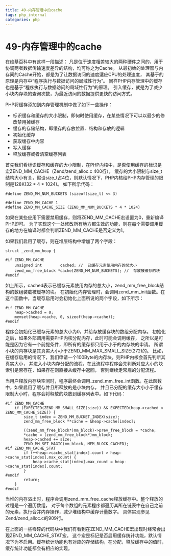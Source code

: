 ```yaml
---
title: 49-内存管理中的cache
tags: php_internal
categories: php
---
```


# 49-内存管理中的cache
在维基百科中有这样一段描述： 凡是位于速度相差较大的两种硬件之间的，用于协调两者数据传输速度差异的结构，均可称之为Cache。 从最初始的处理器与内存间的Cache开始，都是为了让数据访问的速度适应CPU的处理速度， 其基于的原理是内存中“程序执行与数据访问的局域性行为”。 同样PHP内存管理中的缓存也是基于“程序执行与数据访问的局域性行为”的原理。 引入缓存，就是为了减少小块内存块的查询次数，为最近访问的数据提供更快的访问方式。

PHP将缓存添加到内存管理机制中做了如下一些操作：

- 标识缓存和缓存的大小限制，即何时使用缓存，在某些情况下可以以最少的修改禁用掉缓存
- 缓存的存储结构，即缓存的存放位置、结构和存放的逻辑
- 初始化缓存
- 获取缓存中内容
- 写入缓存
- 释放缓存或者清空缓存列表

首先我们看标识缓存和缓存的大小限制，在PHP内核中，是否使用缓存的标识是宏ZEND_MM_CACHE（Zend/zend_alloc.c 400行）， 缓存的大小限制与size_t结构大小有关，假设size_t占4位，则默认情况下，PHP内核给PHP内存管理的限制是128K(32 * 4 * 1024)。 如下所示代码：

    #define ZEND_MM_NUM_BUCKETS (sizeof(size_t) << 3)

    #define ZEND_MM_CACHE 1
    #define ZEND_MM_CACHE_SIZE (ZEND_MM_NUM_BUCKETS * 4 * 1024)

如果在某些应用下需要禁用缓存，则将ZEND_MM_CACHE宏设置为0，重新编译PHP即可。 为了实现这个一处修改所有地方都生效的功能，则在每个需要调用缓存的地方在编译时都会判断ZEND_MM_CACHE是否定义为1。

如果我们启用了缓存，则在堆层结构中增加了两个字段：

    struct _zend_mm_heap {

    #if ZEND_MM_CACHE
        unsigned int        cached; //  已缓存元素使用内存的总大小
        zend_mm_free_block *cache[ZEND_MM_NUM_BUCKETS]; //  存放被缓存的块
    #endif

如上所示，cached表示已缓存元素使用内存的总大小，zend_mm_free_block结构的数组装载被缓存的块。 在初始化内存管理时，会调用zend_mm_init函数。在这个函数中，当缓存启用时会初始化上面所说的两个字段，如下所示：

    #if ZEND_MM_CACHE
        heap->cached = 0;
        memset(heap->cache, 0, sizeof(heap->cache));
    #endif

程序会初始化已缓存元素的总大小为0，并给存放缓存块的数组分配内存。 初始化之后，如果外部调用需要PHP内核分配内存，此时可能会调用缓存， 之所以是可能是因为它有一个前提条件，即所有的缓存都只用于小于的内存块的申请。 所谓小块的内存块是其真实大小小于ZEND_MM_MAX_SMALL_SIZE(272)的。 比如，在缓存启用的情况下，我们申请一个100Byte的内存块，则PHP内核会首先判断其真实大小， 并进入小块内存分配的流程，在此流程中程序会先判断对应大小的块索引是否存在，如果存在则直接从缓存中返回， 否则继续走常规的分配流程。

当用户释放内存块空间时，程序最终会调用_zend_mm_free_int函数。在此函数中，如果启用了缓存并且所释放的是小块内存， 并且已分配的缓存大小小于缓存限制大小时，程序会将释放的块放到缓存列表中。如下代码：

    #if ZEND_MM_CACHE
        if (EXPECTED(ZEND_MM_SMALL_SIZE(size)) && EXPECTED(heap->cached < ZEND_MM_CACHE_SIZE)) {
            size_t index = ZEND_MM_BUCKET_INDEX(size);
            zend_mm_free_block **cache = &heap->cache[index];

            ((zend_mm_free_block*)mm_block)->prev_free_block = *cache;
            *cache = (zend_mm_free_block*)mm_block;
            heap->cached += size;
            ZEND_MM_SET_MAGIC(mm_block, MEM_BLOCK_CACHED);
    #if ZEND_MM_CACHE_STAT
            if (++heap->cache_stat[index].count > heap->cache_stat[index].max_count) {
                heap->cache_stat[index].max_count = heap->cache_stat[index].count;
            }
    #endif
            return;
        }
    #endif

当堆的内存溢出时，程序会调用zend_mm_free_cache释放缓存中。整个释放的过程是一个遍历数组， 对于每个数组的元素程序都遍历其所在链表中在自己之前的元素，执行合并内存操作，减少堆结构中缓存计量数字。 具体实现参见Zend/zend_alloc.c的909行。

在上面的一些零碎的代码块中我们有看到在ZEND_MM_CACHE宏出现时经常会出现ZEND_MM_CACHE_STAT宏。 这个宏是标记是否启用缓存统计功能，默认情况下为不启用。缓存统计功能也有对应的存储结构，在分配，释放缓存中的值时， 缓存统计功能都会有相应的实现。

